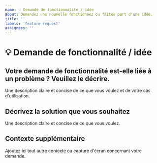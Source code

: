 ```yaml
---
name: 💡 Demande de fonctionnalité / idée
about: Demandez une nouvelle fonctionnez ou faites part d'une idée.
title: ''
labels: 'feature request'
assignees: ''
---
```


# 💡 Demande de fonctionnalité / idée

## Votre demande de fonctionnalité est-elle liée à un problème ? Veuillez le décrire.

Une description claire et concise de ce que vous voulez et de votre cas d'utilisation.

## Décrivez la solution que vous souhaitez

Une description claire et concise de ce que vous voulez.

## Contexte supplémentaire

Ajoutez ici tout autre contexte ou capture d'écran concernant votre demande.